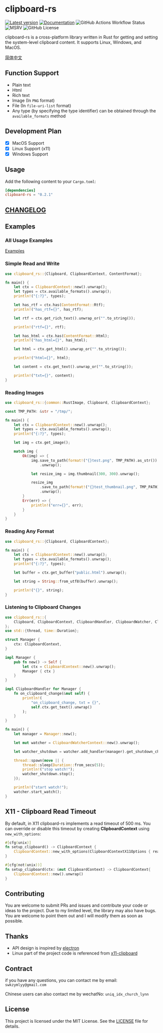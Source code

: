 # clipboard-rs

[![Latest version](https://img.shields.io/crates/v/clipboard-rs?color=mediumvioletred)](https://crates.io/crates/clipboard-rs)
[![Documentation](https://docs.rs/clipboard-rs/badge.svg)](https://docs.rs/clipboard-rs)
![GitHub Actions Workflow Status](https://img.shields.io/github/actions/workflow/status/ChurchTao/clipboard-rs/test.yml)
![MSRV](https://img.shields.io/badge/rustc-1.63+-blue.svg)
![GitHub License](https://img.shields.io/github/license/ChurchTao/clipboard-rs)

clipboard-rs is a cross-platform library written in Rust for getting and setting the system-level clipboard content. It supports Linux, Windows, and MacOS.

[简体中文](README_ZH.md)

## Function Support

- Plain text
- Html
- Rich text
- Image (In `PNG` format)
- File (In `file-uri-list` format)
- Any type (by specifying the type identifier) can be obtained through the `available_formats` method

## Development Plan

- [x] MacOS Support
- [x] Linux Support (x11)
- [x] Windows Support

## Usage

Add the following content to your `Cargo.toml`:

```toml
[dependencies]
clipboard-rs = "0.2.1"
```

## [CHANGELOG](CHANGELOG.md)

## Examples

### All Usage Examples

[Examples](examples)

### Simple Read and Write

```rust
use clipboard_rs::{Clipboard, ClipboardContext, ContentFormat};

fn main() {
	let ctx = ClipboardContext::new().unwrap();
	let types = ctx.available_formats().unwrap();
	println!("{:?}", types);

	let has_rtf = ctx.has(ContentFormat::Rtf);
	println!("has_rtf={}", has_rtf);

	let rtf = ctx.get_rich_text().unwrap_or("".to_string());

	println!("rtf={}", rtf);

	let has_html = ctx.has(ContentFormat::Html);
	println!("has_html={}", has_html);

	let html = ctx.get_html().unwrap_or("".to_string());

	println!("html={}", html);

	let content = ctx.get_text().unwrap_or("".to_string());

	println!("txt={}", content);
}

```

### Reading Images

```rust
use clipboard_rs::{common::RustImage, Clipboard, ClipboardContext};

const TMP_PATH: &str = "/tmp/";

fn main() {
	let ctx = ClipboardContext::new().unwrap();
	let types = ctx.available_formats().unwrap();
	println!("{:?}", types);

	let img = ctx.get_image();

	match img {
		Ok(img) => {
			img.save_to_path(format!("{}test.png", TMP_PATH).as_str())
				.unwrap();

			let resize_img = img.thumbnail(300, 300).unwrap();

			resize_img
				.save_to_path(format!("{}test_thumbnail.png", TMP_PATH).as_str())
				.unwrap();
		}
		Err(err) => {
			println!("err={}", err);
		}
	}
}

```

### Reading Any Format

```rust
use clipboard_rs::{Clipboard, ClipboardContext};

fn main() {
    let ctx = ClipboardContext::new().unwrap();
    let types = ctx.available_formats().unwrap();
    println!("{:?}", types);

    let buffer = ctx.get_buffer("public.html").unwrap();

    let string = String::from_utf8(buffer).unwrap();

    println!("{}", string);
}

```

### Listening to Clipboard Changes

```rust
use clipboard_rs::{
	Clipboard, ClipboardContext, ClipboardHandler, ClipboardWatcher, ClipboardWatcherContext,
};
use std::{thread, time::Duration};

struct Manager {
	ctx: ClipboardContext,
}

impl Manager {
	pub fn new() -> Self {
		let ctx = ClipboardContext::new().unwrap();
		Manager { ctx }
	}
}

impl ClipboardHandler for Manager {
	fn on_clipboard_change(&mut self) {
		println!(
			"on_clipboard_change, txt = {}",
			self.ctx.get_text().unwrap()
		);
	}
}

fn main() {
	let manager = Manager::new();

	let mut watcher = ClipboardWatcherContext::new().unwrap();

	let watcher_shutdown = watcher.add_handler(manager).get_shutdown_channel();

	thread::spawn(move || {
		thread::sleep(Duration::from_secs(5));
		println!("stop watch!");
		watcher_shutdown.stop();
	});

	println!("start watch!");
	watcher.start_watch();
}


```

## X11 - Clipboard Read Timeout

By default, in X11 clipboard-rs implements a read timeout of 500 ms. You can override or disable this timeout by creating **ClipboardContext** using `new_with_options`:

```rust
#[cfg(unix)]
fn setup_clipboard() -> ClipboardContext {
	ClipboardContext::new_with_options(ClipboardContextX11Options { read_timeout: None }).unwrap()
}

#[cfg(not(unix))]
fn setup_clipboard(ctx: &mut ClipboardContext) -> ClipboardContext{
	ClipboardContext::new().unwrap()
}
```

## Contributing

You are welcome to submit PRs and issues and contribute your code or ideas to the project. Due to my limited level, the library may also have bugs. You are welcome to point them out and I will modify them as soon as possible.

## Thanks

- API design is inspired by [electron](https://www.electronjs.org/zh/docs/latest/api/clipboard)
- Linux part of the project code is referenced from [x11-clipboard](https://github.com/quininer/x11-clipboard/tree/master)

## Contract

if you have any questions, you can contact me by email: `swkzymlyy@gmail.com`

Chinese users can also contact me by wechatNo: `uniq_idx_church_lynn`

## License

This project is licensed under the MIT License. See the [LICENSE](LICENSE) file for details.
